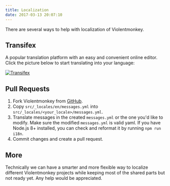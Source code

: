 ```yaml
---
title: Localization
date: 2017-03-13 20:07:10
---
```


There are several ways to help with localization of Violentmonkey.

Transifex
---

A popular translation platform with an easy and convenient online editor. Click the picture below to start translating into your language:
  
[![Transifex](https://www.transifex.com/projects/p/violentmonkey-nex/resource/messagesjson/chart/image_png)](https://www.transifex.com/projects/p/violentmonkey-nex/resource/messagesjson/)

Pull Requests
---

1. Fork Violentmonkey from [GitHub](https://github.com/violentmonkey/violentmonkey).
1. Copy `src/_locales/en/messages.yml` into `src/_locales/<your_locale>/messages.yml`.
1. Translate messages in the created `messages.yml` or the one you'd like to modify.
   Make sure the modified `messages.yml` is valid yaml.
   If you have Node.js 8+ installed, you can check and reformat it by running `npm run i18n`.
1. Commit changes and create a pull request.

More
---
Technically we can have a smarter and more flexible way to localize different
Violentmonkey projects while keeping most of the shared parts but not ready yet.
Any help would be appreciated.
